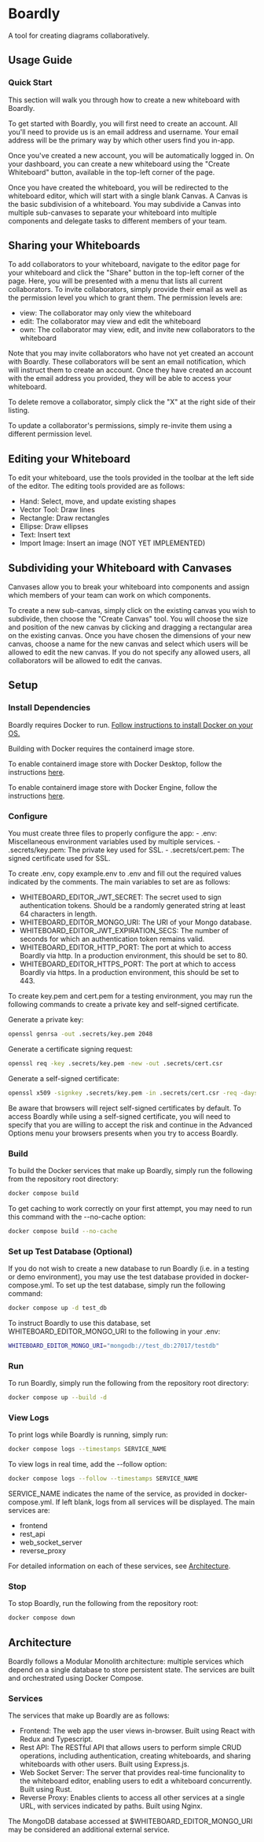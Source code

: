 # Boardly

A tool for creating diagrams collaboratively.

## Usage Guide

### Quick Start

This section will walk you through how to create a new whiteboard with Boardly.

To get started with Boardly, you will first need to create an account. All
you'll need to provide us is an email address and username. Your email address
will be the primary way by which other users find you in-app.

Once you've created a new account, you will be automatically logged in. On your
dashboard, you can create a new whiteboard using the "Create Whiteboard" button,
available in the top-left corner of the page.

Once you have created the whiteboard, you will be redirected to the whiteboard
editor, which will start with a single blank Canvas. A Canvas is the basic
subdivision of a whiteboard. You may subdivide a Canvas into multiple
sub-canvases to separate your whiteboard into multiple components and delegate
tasks to different members of your team.

## Sharing your Whiteboards

To add collaborators to your whiteboard, navigate to the editor page for your
whiteboard and click the "Share" button in the top-left corner of the page.
Here, you will be presented with a menu that lists all current collaborators. To
invite collaborators, simply provide their email as well as the permission level
you which to grant them. The permission levels are:

- view: The collaborator may only view the whiteboard
- edit: The collaborator may view and edit the whiteboard
- own: The collaborator may view, edit, and invite new collaborators to the
whiteboard

Note that you may invite collaborators who have not yet created an account with
Boardly. These collaborators will be sent an email notification, which will
instruct them to create an account. Once they have created an account with the
email address you provided, they will be able to access your whiteboard.

To delete remove a collaborator, simply click the "X" at the right side of their
listing.

To update a collaborator's permissions, simply re-invite them using a different
permission level.

## Editing your Whiteboard

To edit your whiteboard, use the tools provided in the toolbar at the left side
of the editor. The editing tools provided are as follows:

- Hand: Select, move, and update existing shapes
- Vector Tool: Draw lines
- Rectangle: Draw rectangles
- Ellipse: Draw ellipses
- Text: Insert text
- Import Image: Insert an image (NOT YET IMPLEMENTED)

## Subdividing your Whiteboard with Canvases

Canvases allow you to break your whiteboard into components and assign which
members of your team can work on which components.

To create a new sub-canvas, simply click on the existing canvas you wish to
subdivide, then choose the "Create Canvas" tool. You will choose the size and
position of the new canvas by clicking and dragging a rectangular area on the
existing canvas. Once you have chosen the dimensions of your new canvas, choose
a name for the new canvas and select which users will be allowed to edit the new
canvas. If you do not specify any allowed users, all collaborators will be
allowed to edit the canvas.

## Setup

### Install Dependencies

Boardly requires Docker to run. [Follow instructions to install
Docker on your OS.](https://docs.docker.com/desktop/)

Building with Docker requires the containerd image store.

To enable containerd image store with Docker Desktop, follow the instructions
[here](https://docs.docker.com/desktop/features/containerd/).

To enable containerd image store with Docker Engine, follow the instructions
[here](https://docs.docker.com/engine/storage/containerd/#enable-containerd-image-store-on-docker-engine).

### Configure

You must create three files to properly configure the app:
    - .env: Miscellaneous environment variables used by multiple services.
    - .secrets/key.pem: The private key used for SSL.
    - .secrets/cert.pem: The signed certificate used for SSL.

To create .env, copy example.env to .env and fill out the required values
indicated by the comments. The main variables to set are as follows:

- WHITEBOARD\_EDITOR\_JWT\_SECRET: The secret used to sign authentication tokens.
Should be a randomly generated string at least 64 characters in length.
- WHITEBOARD\_EDITOR\_MONGO\_URI: The URI of your Mongo database.
- WHITEBOARD\_EDITOR\_JWT\_EXPIRATION\_SECS: The number of seconds for which an
authentication token remains valid.
- WHITEBOARD\_EDITOR\_HTTP\_PORT: The port at which to access Boardly via http. In
a production environment, this should be set to 80.
- WHITEBOARD\_EDITOR\_HTTPS\_PORT: The port at which to access Boardly via https.
In a production environment, this should be set to 443.

To create key.pem and cert.pem for a testing environment, you may run the
following commands to create a private key and self-signed certificate.

Generate a private key:
``` bash
openssl genrsa -out .secrets/key.pem 2048
```

Generate a certificate signing request:
``` bash
openssl req -key .secrets/key.pem -new -out .secrets/cert.csr
```

Generate a self-signed certificate:
``` bash
openssl x509 -signkey .secrets/key.pem -in .secrets/cert.csr -req -days 10 -out .secrets/cert.pem
```

Be aware that browsers will reject self-signed certificates by default. To
access Boardly while using a self-signed certificate, you will need to specify
that you are willing to accept the risk and continue in the Advanced Options
menu your browsers presents when you try to access Boardly.

### Build

To build the Docker services that make up Boardly, simply run the
following from the repository root directory:

``` bash
docker compose build
```

To get caching to work correctly on your first attempt, you may need to run this
command with the --no-cache option:

``` bash
docker compose build --no-cache
```

### Set up Test Database (Optional)

If you do not wish to create a new database to run Boardly (i.e. in a testing or
demo environment), you may use the test database provided in docker-compose.yml.
To set up the test database, simply run the following command:

``` bash
docker compose up -d test_db
```

To instruct Boardly to use this database, set WHITEBOARD\_EDITOR\_MONGO\_URI to
the following in your .env:

``` bash
WHITEBOARD_EDITOR_MONGO_URI="mongodb://test_db:27017/testdb"
```

### Run

To run Boardly, simply run the following from the repository root
directory:

``` bash
docker compose up --build -d
```

### View Logs

To print logs while Boardly is running, simply run:

``` bash
docker compose logs --timestamps SERVICE_NAME
```

To view logs in real time, add the --follow option:

``` bash
docker compose logs --follow --timestamps SERVICE_NAME
```

SERVICE\_NAME indicates the name of the service, as provided in
docker-compose.yml. If left blank, logs from all services will be displayed. The
main services are:

- frontend
- rest\_api
- web\_socket\_server
- reverse\_proxy

For detailed information on each of these services, see [Architecture](#Architecture).

### Stop

To stop Boardly, run the following from the repository root:

``` bash
docker compose down
```

## Architecture

Boardly follows a Modular Monolith architecture: multiple services which depend
on a single database to store persistent state. The services are built and
orchestrated using Docker Compose.

### Services

The services that make up Boardly are as follows:

- Frontend: The web app the user views in-browser. Built using React with
Redux and Typescript.
- Rest API: The RESTful API that allows users to perform simple CRUD operations,
including authentication, creating whiteboards, and sharing whiteboards with
other users. Built using Express.js.
- Web Socket Server: The server that provides real-time funcionality to the
whiteboard editor, enabling users to edit a whiteboard concurrently. Built using
Rust.
- Reverse Proxy: Enables clients to access all other services at a single URL,
with services indicated by paths. Built using Nginx.

The MongoDB database accessed at $WHITEBOARD\_EDITOR\_MONGO\_URI may be
considered an additional external service.
